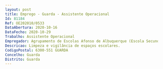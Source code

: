 ```yaml
--- 
layout: post
title: Emprego - Guarda - Assistente Operacional
Id: 81184
Ref: OE202010/0533
DataAbertura: 2020-10-16
DataFecho: 2020-10-29
Trabalho: Assistente Operacional
Empregador: Agrupamento de Escolas Afonso de Albuquerque (Escola Secundária de Afonso de Albuquerque - Sede)
Descricao: Limpeza e vigilância de espaços escolares.
CodigoPostal: 6300-551 GUARDA
Concelho: Guarda
Distrito: Guarda
--- 
```

